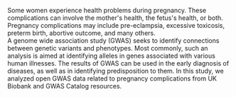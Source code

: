 Some women experience health problems during pregnancy. These complications can involve the mother's health, the fetus's health, or both. Pregnancy complications may include pre-eclampsia, excessive toxicosis,  preterm birth, abortive outcome, and many others.  
A genome wide association study (GWAS) seeks to identify connections between genetic variants and phenotypes. Most commonly, such an analysis is aimed at identifying alleles in genes associated with various human illnesses. The results of GWAS can be used in the early diagnosis of diseases, as well as in identifying predisposition to them. In this study, we analyzed open GWAS data related to pregnancy complications from UK Biobank and GWAS Catalog resources.
 

